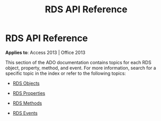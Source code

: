 ﻿---
title: RDS API Reference
TOCTitle: RDS API Reference
ms:assetid: 11ff3052-c76c-2e53-9bc3-abac5cd78681
ms:mtpsurl: https://msdn.microsoft.com/library/JJ248891(v=office.15)
ms:contentKeyID: 48543326
ms.date: 09/18/2015
mtps_version: v=office.15
---

# RDS API Reference


**Applies to**: Access 2013 | Office 2013

This section of the ADO documentation contains topics for each RDS object, property, method, and event. For more information, search for a specific topic in the index or refer to the following topics:

  - [RDS Objects](rds-objects.md)

  - [RDS Properties](rds-properties.md)

  - [RDS Methods](rds-methods.md)

  - [RDS Events](rds-events.md)

